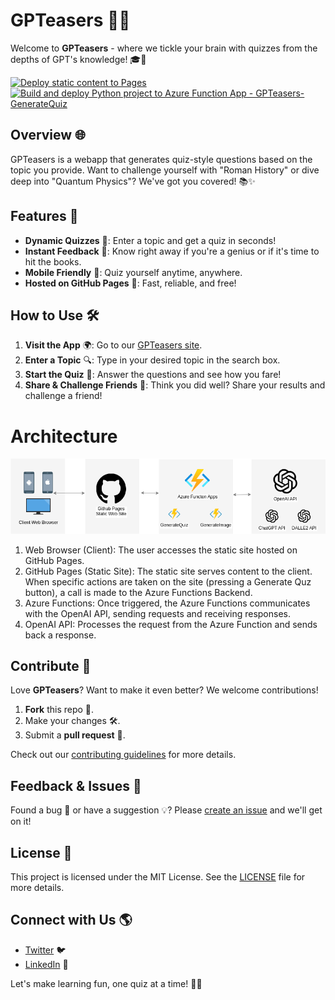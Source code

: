 # GPTeasers 🧠💡

Welcome to **GPTeasers** - where we tickle your brain with quizzes from the depths of GPT's knowledge! 🎓🤖

[![Deploy static content to Pages](https://github.com/DJSaunders1997/GPTeasers/actions/workflows/static.yml/badge.svg)](https://github.com/DJSaunders1997/GPTeasers/actions/workflows/static.yml)
[![Build and deploy Python project to Azure Function App - GPTeasers-GenerateQuiz](https://github.com/DJSaunders1997/GPTeasers/actions/workflows/intial_gpteasers-generatequiz.yml/badge.svg)](https://github.com/DJSaunders1997/GPTeasers/actions/workflows/intial_gpteasers-generatequiz.yml)

## Overview 🌐

GPTeasers is a webapp that generates quiz-style questions based on the topic you provide. Want to challenge yourself with "Roman History" or dive deep into "Quantum Physics"? We've got you covered! 📚✨

## Features 🌟

- **Dynamic Quizzes** 📝: Enter a topic and get a quiz in seconds!
- **Instant Feedback** 💬: Know right away if you're a genius or if it's time to hit the books.
- **Mobile Friendly** 📱: Quiz yourself anytime, anywhere.
- **Hosted on GitHub Pages** 🚀: Fast, reliable, and free!

## How to Use 🛠️

1. **Visit the App** 🌍: Go to our [GPTeasers site](your-github-page-url-here).
2. **Enter a Topic** 🔍: Type in your desired topic in the search box.
3. **Start the Quiz** 🎉: Answer the questions and see how you fare!
4. **Share & Challenge Friends** 🤝: Think you did well? Share your results and challenge a friend!


# Architecture

![Architecture Diagram](./Architecture.drawio.png)

1. Web Browser (Client): The user accesses the static site hosted on GitHub Pages.
2. GitHub Pages (Static Site): The static site serves content to the client. When specific actions are taken on the site (pressing a Generate Quz button), a call is made to the Azure Functions Backend.
3. Azure Functions: Once triggered, the Azure Functions communicates with the OpenAI API, sending requests and receiving responses.
4. OpenAI API: Processes the request from the Azure Function and sends back a response.

## Contribute 🤲

Love **GPTeasers**? Want to make it even better? We welcome contributions!

1. **Fork** this repo 🍴.
2. Make your changes 🛠️.
3. Submit a **pull request** 👥.

Check out our [contributing guidelines](link-to-contributing.md) for more details.

## Feedback & Issues 💭

Found a bug 🐛 or have a suggestion 💡? Please [create an issue](link-to-issues-page) and we'll get on it!

## License 📄

This project is licensed under the MIT License. See the [LICENSE](link-to-license-file) file for more details.

## Connect with Us 🌎

- [Twitter](your-twitter-url) 🐦
- [LinkedIn](your-linkedin-url) 💼

Let's make learning fun, one quiz at a time! 🎈🎉
